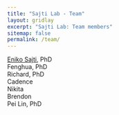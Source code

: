 ```yaml
---
title: "Sajti Lab - Team"
layout: gridlay
excerpt: "Sajti Lab: Team members"
sitemap: false
permalink: /team/
---
```


 
[Eniko Sajti](https://profiles.ucsd.edu/eniko.sajti), PhD  
Fenghua, PhD  
Richard, PhD   
Cadence  
Nikita  
Brendon  
Pei Lin, PhD  
